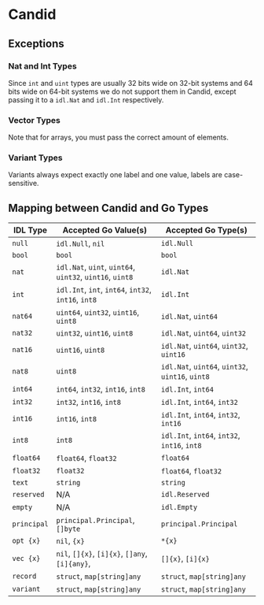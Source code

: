 # Candid

## Exceptions

### Nat and Int Types

Since `int` and `uint` types are usually 32 bits wide on 32-bit systems and 64 bits wide on 64-bit systems
we do not support them in Candid, except passing it to a `idl.Nat` and `idl.Int` respectively.

### Vector Types

Note that for arrays, you must pass the correct amount of elements.

### Variant Types

Variants always expect exactly one label and one value, labels are case-sensitive.

## Mapping between Candid and Go Types

| IDL Type    | Accepted Go Value(s)                                     | Accepted Go Type(s)                               |
|-------------|----------------------------------------------------------|---------------------------------------------------|
| `null`      | `idl.Null`, `nil`                                        | `idl.Null`                                        |
| `bool`      | `bool`                                                   | `bool`                                            |
| `nat`       | `idl.Nat`, `uint`, `uint64`, `uint32`, `uint16`, `uint8` | `idl.Nat`                                         |
| `int`       | `idl.Int`, `int`, `int64`, `int32`, `int16`, `int8`      | `idl.Int`                                         |
| `nat64`     | `uint64`, `uint32`, `uint16`, `uint8`                    | `idl.Nat`, `uint64`                               |
| `nat32`     | `uint32`, `uint16`, `uint8`                              | `idl.Nat`,  `uint64`, `uint32`                    |
| `nat16`     | `uint16`, `uint8`                                        | `idl.Nat`,  `uint64`, `uint32`, `uint16`          |
| `nat8`      | `uint8`                                                  | `idl.Nat`,  `uint64`, `uint32`, `uint16`, `uint8` |
| `int64`     | `int64`, `int32`, `int16`, `int8`                        | `idl.Int`, `int64`                                |
| `int32`     | `int32`, `int16`, `int8`                                 | `idl.Int`, `int64`, `int32`                       |
| `int16`     | `int16`, `int8`                                          | `idl.Int`, `int64`, `int32`, `int16`              |
| `int8`      | `int8`                                                   | `idl.Int`, `int64`, `int32`, `int16`, `int8`      |
| `float64`   | `float64`, `float32`                                     | `float64`                                         |
| `float32`   | `float32`                                                | `float64`, `float32`                              |
| `text`      | `string`                                                 | `string`                                          |
| `reserved`  | N/A                                                      | `idl.Reserved`                                    |
| `empty`     | N/A                                                      | `idl.Empty`                                       |
| `principal` | `principal.Principal`, `[]byte`                          | `principal.Principal`                             |
| `opt {x}`   | `nil`, `{x}`                                             | `*{x}`                                            |
| `vec {x}`   | `nil`, `[]{x}`, `[i]{x}`, `[]any`, `[i]{any}`,           | `[]{x}`, `[i]{x}`                                 |
| `record`    | `struct`, `map[string]any`                               | `struct`, `map[string]any`                        |
| `variant`   | `struct`, `map[string]any`                               | `struct`, `map[string]any`                        |
